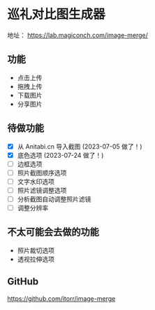 # 巡礼对比图生成器

地址： https://lab.magiconch.com/image-merge/

## 功能
 - 点击上传
 - 拖拽上传
 - 下载图片
 - 分享图片

## 待做功能
- [x] 从 Anitabi.cn 导入截图 (2023-07-05 做了！)
- [x] 底色选项 (2023-07-24 做了！)
- [ ] 边框选项
- [ ] 照片截图顺序选项
- [ ] 文字水印选项
- [ ] 照片滤镜调整选项
- [ ] 分析截图自动调整照片滤镜
- [ ] 调整分辨率

## 不太可能会去做的功能
 - 照片裁切选项
 - 透视拉伸选项


## GitHub
https://github.com/itorr/image-merge
